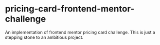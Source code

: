 # pricing-card-frontend-mentor-challenge
An implementation of frontend mentor pricing card challenge. This is just a stepping stone to an ambitious project. 
